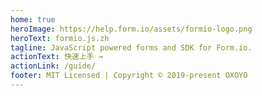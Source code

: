```yaml
---
home: true
heroImage: https://help.form.io/assets/formio-logo.png
heroText: formio.js.zh
tagline: JavaScript powered forms and SDK for Form.io.
actionText: 快速上手 →
actionLink: /guide/
footer: MIT Licensed | Copyright © 2019-present OXOYO
---
```

